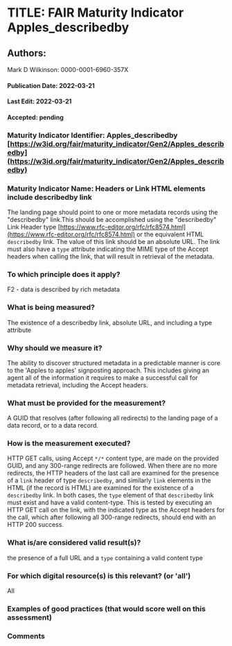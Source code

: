 


# TITLE:  FAIR Maturity Indicator Apples_describedby

## Authors: 
Mark D Wilkinson: 0000-0001-6960-357X

#### Publication Date: 2022-03-21
#### Last Edit: 2022-03-21
#### Accepted: pending


### Maturity Indicator Identifier: Apples_describedby [https://w3id.org/fair/maturity_indicator/Gen2/Apples_describedby](https://w3id.org/fair/maturity_indicator/Gen2/Apples_describedby)

### Maturity Indicator Name:   Headers or Link HTML elements include describedby link

The landing page should point to one or more metadata records using the "describedby" link.This should be accomplished 
using the "describedby" Link Header type [https://www.rfc-editor.org/rfc/rfc8574.html](https://www.rfc-editor.org/rfc/rfc8574.html) or the equivalent HTML `describedby` link.
The value of this link should be an absolute URL. The link must also have a `type` attribute indicating the MIME type of the Accept headers when calling the link, that will result in retrieval of the metadata.

### To which principle does it apply?
F2 - data is described by rich metadata

### What is being measured?

The existence of a describedby link, absolute URL, and including a type attribute

### Why should we measure it?

The ability to discover structured metadata in a predictable manner is core to the 'Apples to apples' signposting approach.  This includes giving 
an agent all of the information it requires to make a successful call for metadata retrieval, including the Accept headers.

### What must be provided for the measurement?
A GUID that resolves (after following all redirects) to the landing page of a data record, or to a data record.


### How is the measurement executed?
HTTP GET calls, using Accept `*/*` content type, are made on the provided GUID, and any 300-range redirects are followed.  When there are no more redirects, 
the HTTP headers of the last call are examined for the presence of a `link` header of type `describedby`, and similarly `link` elements in the HTML (if the record is HTML)
are examined for the existence of a `describedby` link.  In both cases, the `type` element of that `describedby` link must exist and have a valid content-type.  This is tested by executing an HTTP GET call on the link, with the indicated type as the Accept headers for the call, which after following all 300-range redirects, should end with an HTTP 200 success.

### What is/are considered valid result(s)?
the presence of a full URL and a `type` containing a valid content type

### For which digital resource(s) is this relevant? (or 'all')
All

### Examples of good practices (that would score well on this assessment)


### Comments
